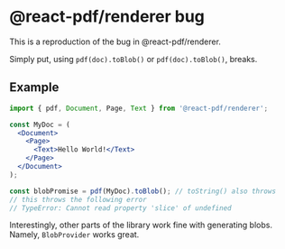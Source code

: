 # @react-pdf/renderer bug

This is a reproduction of the bug in @react-pdf/renderer.

Simply put, using `pdf(doc).toBlob()` or `pdf(doc).toBlob()`, breaks.

## Example

```jsx
import { pdf, Document, Page, Text } from '@react-pdf/renderer';

const MyDoc = (
  <Document>
    <Page>
      <Text>Hello World!</Text>
    </Page>
  </Document>
);

const blobPromise = pdf(MyDoc).toBlob(); // toString() also throws
// this throws the following error
// TypeError: Cannot read property 'slice' of undefined
```

Interestingly, other parts of the library work fine with generating blobs.
Namely, `BlobProvider` works great.
